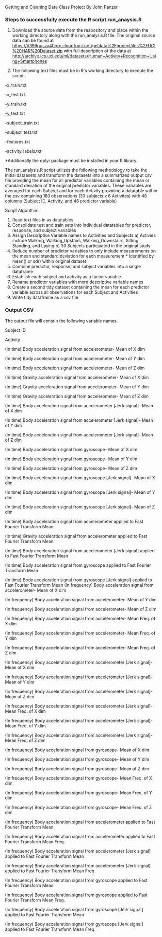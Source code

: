 Getting and Cleaning Data Class Project
By John Panzer

### Steps to successfully execute the R script run_anaysis.R 

1. Download the source data from the respository and place within the working directory along with the run_analysis.R file.
The original source data can be found at https://d396qusza40orc.cloudfront.net/getdata%2Fprojectfiles%2FUCI%20HAR%20Dataset.zip with full description of the data at http://archive.ics.uci.edu/ml/datasets/Human+Activity+Recognition+Using+Smartphones

2. The following text files must be in R's working directory to execute the script.

-x_train.txt

-x_test.txt

-y_train.txt

-y_test.txt

-subject_train.txt

-subject_test.txt

-features.txt

-activity_labels.txt

*Additionally the dplyr package must be installed in your R library.

The run_analysis.R script utilizes the following methodology to take the initial dataesets and transform the datasets into a summarized output csv file providing the mean for all predictor variables containing the mean or standard deviation of the original predictor variables. 
These variables are averaged for each Subject and for each Activity providing a datatable within the csv containing 180 observations (30 subjects x 6 Activites) with 48 columns (Subject ID, Activity, and 46 predictor variable)

Script Algorithim:
1) Read text files in as datatables 
2) Consolidate test and train sets into individual datatables for predictor, response, and subject variables
3) Assign Descriptive Variable names to Activities and Subjects 
  a) Activies include Walking, Walking_Upstairs, Walking_Downstairs, Sitting, Standing, and Laying
  b) 30 Subjects participated in the original study
4) Reduce number of predictor variables to only include measurements on the mean and standard deviation for each measurement * Identified by mean() or sd() within original dataset
5) Combine predictor, response, and subject variables into a single dataframe
6) Establish each subject and activity as a factor variable
7) Rename predictor variables with more descriptive variable names
8) Create a second tidy dataset containing the mean for each predictor variable across all observations for each Subject and Activities
9) Write tidy dataframe as a csv file

### Output CSV 

The output file will contain the following variable names.

Subject ID

Activity

(In time) Body acceleration signal from accelerometer- Mean of X dim

(In time) Body acceleration signal from accelerometer- Mean of Y dim

(In time) Body acceleration signal from accelerometer- Mean of Z dim

(In time) Gravity acceleration signal from accelerometer- Mean of X dim

(In time) Gravity acceleration signal from accelerometer- Mean of Y dim

(In time) Gravity acceleration signal from accelerometer- Mean of Z dim

(In time) Body acceleration signal from accelerometer [Jerk signal]- Mean of X dim

(In time) Body acceleration signal from accelerometer [Jerk signal]- Mean of Y dim

(In time) Body acceleration signal from accelerometer [Jerk signal]- Mean of Z dim

(In time) Body acceleration signal from gyroscope- Mean of X dim

(In time) Body acceleration signal from gyroscope- Mean of Y dim

(In time) Body acceleration signal from gyroscope- Mean of Z dim

(In time) Body acceleration signal from gyroscope [Jerk signal]- Mean of X dim

(In time) Body acceleration signal from gyroscope [Jerk signal]- Mean of Y dim

(In time) Body acceleration signal from gyroscope [Jerk signal]- Mean of Z dim

(In time) Body acceleration signal from accelerometer applied to Fast Fourier Transform  Mean

(In time) Gravity acceleration signal from accelerometer applied to Fast Fourier Transform  Mean

(In time) Body acceleration signal from accelerometer [Jerk signal] applied to Fast Fourier Transform  Mean

(In time) Body acceleration signal from gyroscope applied to Fast Fourier Transform  Mean

(In time) Body acceleration signal from gyroscope [Jerk signal] applied to Fast Fourier Transform  Mean
(In frequency) Body acceleration signal from accelerometer- Mean of X dim

(In frequency) Body acceleration signal from accelerometer- Mean of Y dim

(In frequency) Body acceleration signal from accelerometer- Mean of Z dim

(In frequency) Body acceleration signal from accelerometer- Mean Freq. of X dim

(In frequency) Body acceleration signal from accelerometer- Mean Freq. of Y dim

(In frequency) Body acceleration signal from accelerometer- Mean Freq. of Z dim

(In frequency) Body acceleration signal from accelerometer [Jerk signal]- Mean of X dim

(In frequency) Body acceleration signal from accelerometer [Jerk signal]- Mean of Y dim

(In frequency) Body acceleration signal from accelerometer [Jerk signal]- Mean of Z dim

(In frequency) Body acceleration signal from accelerometer [Jerk signal]- Mean Freq. of X dim

(In frequency) Body acceleration signal from accelerometer [Jerk signal]- Mean Freq. of Y dim

(In frequency) Body acceleration signal from accelerometer [Jerk signal]- Mean Freq. of Z dim

(In frequency) Body acceleration signal from gyroscope- Mean of X dim

(In frequency) Body acceleration signal from gyroscope- Mean of Y dim

(In frequency) Body acceleration signal from gyroscope- Mean of Z dim

(In frequency) Body acceleration signal from gyroscope- Mean Freq. of X dim

(In frequency) Body acceleration signal from gyroscope- Mean Freq. of Y dim

(In frequency) Body acceleration signal from gyroscope- Mean Freq. of Z dim

(In frequency) Body acceleration signal from accelerometer applied to Fast Fourier Transform  Mean

(In frequency) Body acceleration signal from accelerometer applied to Fast Fourier Transform  Mean Freq.

(In frequency) Body acceleration signal from accelerometer [Jerk signal] applied to Fast Fourier Transform  Mean

(In frequency) Body acceleration signal from accelerometer [Jerk signal] applied to Fast Fourier Transform  Mean Freq.

(In frequency) Body acceleration signal from gyroscope applied to Fast Fourier Transform  Mean

(In frequency) Body acceleration signal from gyroscope applied to Fast Fourier Transform  Mean Freq.

(In frequency) Body acceleration signal from gyroscope [Jerk signal] applied to Fast Fourier Transform  Mean

(In frequency) Body acceleration signal from gyroscope [Jerk signal] applied to Fast Fourier Transform  Mean Freq.
